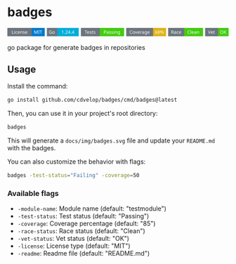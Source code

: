 # badges
<!-- START_SECTION:BADGES_SECTION -->
<a href="docs/img/badges.svg"><img src="docs/img/badges.svg" alt="Project Badges" title="Generated by badges package from github.com/cdvelop/devscripts"></a>
<!-- END_SECTION:BADGES_SECTION -->

go package for generate badges in repositories

## Usage

Install the command:
```sh
go install github.com/cdvelop/badges/cmd/badges@latest
```

Then, you can use it in your project's root directory:
```sh
badges
```

This will generate a `docs/img/badges.svg` file and update your `README.md` with the badges.

You can also customize the behavior with flags:
```sh
badges -test-status="Failing" -coverage=50
```

### Available flags
- `-module-name`: Module name (default: "testmodule")
- `-test-status`: Test status (default: "Passing")
- `-coverage`: Coverage percentage (default: "85")
- `-race-status`: Race status (default: "Clean")
- `-vet-status`: Vet status (default: "OK")
- `-license`: License type (default: "MIT")
- `-readme`: Readme file (default: "README.md")
